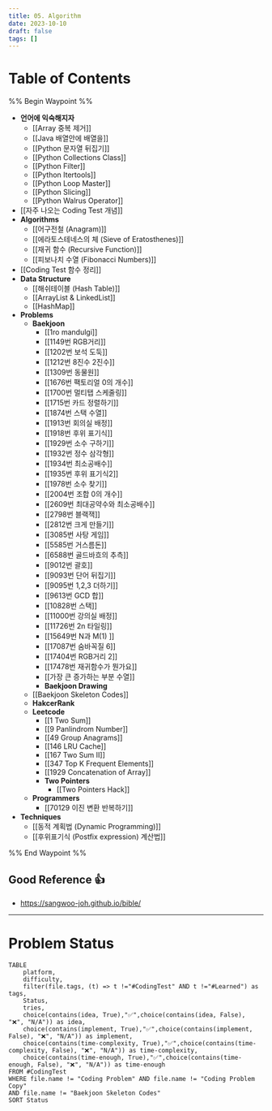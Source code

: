 ```yaml
---
title: 05. Algorithm
date: 2023-10-10
draft: false
tags: []
---
```

# Table of Contents
%% Begin Waypoint %%
- **언어에 익숙해지자**
	- [[Array 중복 제거]]
	- [[Java 배열안에 배열을]]
	- [[Python 문자열 뒤집기]]
	- [[Python Collections Class]]
	- [[Python Filter]]
	- [[Python Itertools]]
	- [[Python Loop Master]]
	- [[Python Slicing]]
	- [[Python Walrus Operator]]
- [[자주 나오는 Coding Test 개념]]
- **Algorithms**
	- [[어구전철 (Anagram)]]
	- [[에라토스테네스의 체 (Sieve of Eratosthenes)]]
	- [[재귀 함수 (Recursive Function)]]
	- [[피보나치 수열 (Fibonacci Numbers)]]
- [[Coding Test 함수 정리]]
- **Data Structure**
	- [[해쉬테이블 (Hash Table)]]
	- [[ArrayList & LinkedList]]
	- [[HashMap]]
- **Problems**
	- **Baekjoon**
		- [[1ro mandulgi]]
		- [[1149번 RGB거리]]
		- [[1202번 보석 도둑]]
		- [[1212번 8진수 2진수]]
		- [[1309번 동물원]]
		- [[1676번 팩토리얼 0의 개수]]
		- [[1700번 멀티탭 스케줄링]]
		- [[1715번 카드 정렬하기]]
		- [[1874번 스택 수열]]
		- [[1913번 회의실 배정]]
		- [[1918번 후위 표기식]]
		- [[1929번 소수 구하기]]
		- [[1932번 정수 삼각형]]
		- [[1934번 최소공배수]]
		- [[1935번 후위 표기식2]]
		- [[1978번 소수 찾기]]
		- [[2004번 조합 0의 개수]]
		- [[2609번 최대공약수와 최소공배수]]
		- [[2798번 블랙잭]]
		- [[2812번 크게 만들기]]
		- [[3085번 사탕 게임]]
		- [[5585번 거스름돈]]
		- [[6588번 골드바흐의 추측]]
		- [[9012번 괄호]]
		- [[9093번 단어 뒤집기]]
		- [[9095번 1,2,3 더하기]]
		- [[9613번 GCD 합]]
		- [[10828번 스택]]
		- [[11000번 강의실 배정]]
		- [[11726번 2n 타일링]]
		- [[15649번 N과 M(1) ]]
		- [[17087번 숨바꼭질 6]]
		- [[17404번 RGB거리 2]]
		- [[17478번 재귀함수가 뭔가요]]
		- [[가장 큰 증가하는 부분 수열]]
		- **Baekjoon Drawing**
	- [[Baekjoon Skeleton Codes]]
	- **HakcerRank**
	- **Leetcode**
		- [[1 Two Sum]]
		- [[9 Panlindrom Number]]
		- [[49 Group Anagrams]]
		- [[146 LRU Cache]]
		- [[167 Two Sum II]]
		- [[347 Top K Frequent Elements]]
		- [[1929 Concatenation of Array]]
		- **Two Pointers**
			- [[Two Pointers Hack]]
	- **Programmers**
		- [[70129 이진 변환 반복하기]]
- **Techniques**
	- [[동적 계획법 (Dynamic Programming)]]
	- [[후위표기식 (Postfix expression) 계산법]]

%% End Waypoint %%


## Good Reference 👍
- https://sangwoo-joh.github.io/bible/


---

# Problem Status

```dataview
TABLE 
	platform, 
	difficulty, 
	filter(file.tags, (t) => t !="#CodingTest" AND t !="#Learned") as tags, 
	Status, 
	tries, 
	choice(contains(idea, True),"✅",choice(contains(idea, False), "❌", "N/A")) as idea,
	choice(contains(implement, True),"✅",choice(contains(implement, False), "❌", "N/A")) as implement, 
	choice(contains(time-complexity, True),"✅",choice(contains(time-complexity, False), "❌", "N/A")) as time-complexity, 
	choice(contains(time-enough, True),"✅",choice(contains(time-enough, False), "❌", "N/A")) as time-enough
FROM #CodingTest 
WHERE file.name != "Coding Problem" AND file.name != "Coding Problem Copy"
AND file.name != "Baekjoon Skeleton Codes"
SORT Status
```
